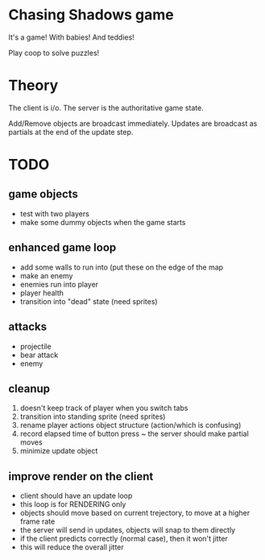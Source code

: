 # Chasing Shadows game

It's a game! With babies! And teddies!

Play coop to solve puzzles!

# Theory

The client is i/o.
The server is the authoritative game state.

Add/Remove objects are broadcast immediately.
Updates are broadcast as partials at the end of the update step.

# TODO

## game objects
* test with two players
* make some dummy objects when the game starts

## enhanced game loop
* add some walls to run into (put these on the edge of the map
* make an enemy
* enemies run into player
* player health
* transition into "dead" state (need sprites)

## attacks
* projectile
* bear attack
* enemy

## cleanup
1. doesn't keep track of player when you switch tabs
2. transition into standing sprite (need sprites)
3. rename player actions object structure (action/which is confusing)
4. record elapsed time of button press ~ the server should make partial moves
5. minimize update object

## improve render on the client
* client should have an update loop
* this loop is for RENDERING only
* objects should move based on current trejectory, to move at a higher frame rate
* the server will send in updates, objects will snap to them directly
* if the client predicts correctly (normal case), then it won't jitter
* this will reduce the overall jitter

